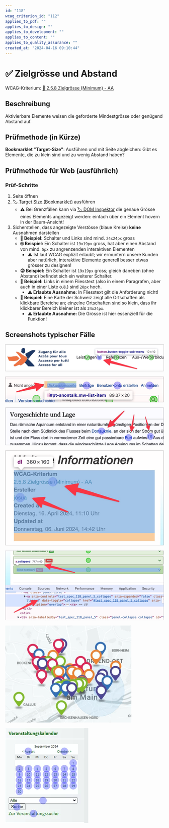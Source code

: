 ```yaml
---
id: "118"
wcag_criterion_id: "112"
applies_to_pdf: ""
applies_to_design: ""
applies_to_development: ""
applies_to_content: ""
applies_to_quality_assurance: ""
created_at: "2024-04-16 09:10:44"
---
```


# ✅ Zielgrösse und Abstand

WCAG-Kriterium: [📜 2.5.8 Zielgrösse (Minimum) - AA](..)

## Beschreibung

Aktivierbare Elemente weisen die geforderte Mindestgrösse oder genügend Abstand auf.

## Prüfmethode (in Kürze)

**Bookmarklet "Target-Size"**: Ausführen und mit Seite abgleichen: Gibt es Elemente, die zu klein sind und zu wenig Abstand haben?

## Prüfmethode für Web (ausführlich)

### Prüf-Schritte

1. Seite öffnen
1. [🏷️ Target Size (Bookmarklet)](/de/tags/werkzeuge/bookmarklets/target-size-bookmarklet) ausführen
    - ⚠️ Bei Grenzfällen kann via [🏷️ DOM Inspektor](/de/tags/werkzeuge/dom-inspektor) die genaue Grösse eines Elements angezeigt werden: einfach über ein Element hovern in der Baum-Ansicht!
1. Sicherstellen, dass angezeigte Verstösse (blaue Kreise) **keine** Ausnahmen darstellen
    - **🙂 Beispiel:** Schalter und Links sind mind. `24x24px` gross
    - **🙄 Beispiel:** Ein Schalter ist `19x19px` gross, hat aber einen Abstand von mind. `5px` zu angrenzenden interaktiven Elementen
        - ⚠️ Ist laut WCAG explizit erlaubt; wir ermuntern unsere Kunden aber natürlich, interaktive Elemente generell besser etwas grösser zu designen!
    - **😡 Beispiel:** Ein Schalter ist `19x19px` gross; gleich daneben (ohne Abstand) befindet sich ein weiterer Schalter.
    - **🙂 Beispiel:** Links in einem Fliesstext (also in einem Paragrafen, aber auch in einer Liste o.ä.) sind `20px` hoch.
        - **⚠️ Erlaubte Ausnahme:** In Fliesstext gilt die Anforderung nicht!
    - **🙂 Beispiel:** Eine Karte der Schweiz zeigt alle Ortschaften als klickbare Bereiche an; einzelne Ortschaften sind so klein, dass ihr klickbarer Bereich kleiner ist als `24x24px`.
        - **⚠️ Erlaubte Ausnahme:** Die Grösse ist hier essenziell für die Funktion!

## Screenshots typischer Fälle

![Dropdown-Indikatoren auf ZFA-Webseite](images/dropdown-indikatoren-auf-zfa-webseite.png)

![Sehr kleine Navigations-Elemente auf Wikipedia, aber mit genug Abstand](images/sehr-kleine-navigations-elemente-auf-wikipedia-aber-mit-genug-abstand.png)

![Links in Fliesstext auf Wikipedia](images/links-in-fliesstext-auf-wikipedia.png)

![Links in einer Liste (Fliesstext)](images/links-in-einer-liste-fliesstext.png)

![DOM-Inspektor zeigt Elementgrösse bei Hover an](images/dom-inspektor-zeigt-elementgrsse-bei-hover-an.png)

![Eine problematisch dichte Ansammlung von Points of Interest auf einer Karte](images/eine-problematisch-dichte-ansammlung-von-points-of-interest-auf-einer-karte.png)

![Datepicker, dessen einzelne Tage zu kleine Klickflächen aufweisen](images/datepicker-dessen-einzelne-tage-zu-kleine-klickflchen-aufweisen.png)